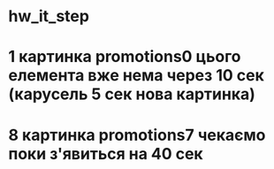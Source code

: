 # hw_it_step

# 1 картинка promotions0 цього елемента вже нема через 10 сек (карусель 5 сек нова картинка)
# 8 картинка promotions7 чекаємо поки з'явиться на 40 сек